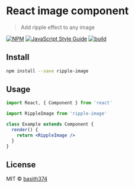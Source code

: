 # React image component

> Add ripple effect to any image

[![NPM](https://img.shields.io/npm/v/ripple-image.svg)](https://www.npmjs.com/package/ripple-image) [![JavaScript Style Guide](https://img.shields.io/badge/code_style-standard-brightgreen.svg)](https://standardjs.com) [![build](https://github.com/basith374/ripple-image/actions/workflows/main.yml/badge.svg)](https://github.com/basith374/ripple-image/actions/workflows/main.yml)

## Install

```bash
npm install --save ripple-image
```

## Usage

```jsx
import React, { Component } from 'react'

import RippleImage from 'ripple-image'

class Example extends Component {
  render() {
    return <RippleImage />
  }
}
```

## License

MIT © [basith374](https://github.com/basith374)
